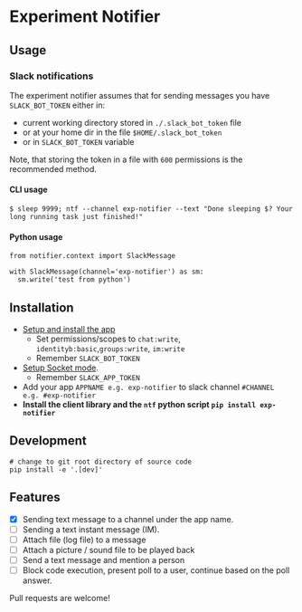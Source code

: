 # Experiment Notifier

## Usage 

### Slack notifications
The experiment notifier assumes that for sending messages you have `SLACK_BOT_TOKEN` either in:
- current working directory stored in `./.slack_bot_token` file
- or at your home dir in the file `$HOME/.slack_bot_token`
- or in `SLACK_BOT_TOKEN` variable

Note, that storing the token in a file with `600` permissions is the recommended method.

#### CLI usage
```
$ sleep 9999; ntf --channel exp-notifier --text "Done sleeping $? Your long running task just finished!"
```

#### Python usage
```
from notifier.context import SlackMessage

with SlackMessage(channel='exp-notifier') as sm:
  sm.write('test from python')
```

## Installation
- [Setup and install the app](https://api.slack.com/start/building/bolt-python#start)
  - Set permissions/scopes to `chat:write`, `identityb:basic`,`groups:write`, `im:write`
  - Remember `SLACK_BOT_TOKEN`
- [Setup Socket mode](https://api.slack.com/apis/connections/socket#sdks). 
  - Remember `SLACK_APP_TOKEN` 
- Add your app `APPNAME e.g. exp-notifier`  to slack channel `#CHANNEL e.g. #exp-notifier`
- **Install the client library and the `ntf` python script `pip install exp-notifier`**

## Development

```
# change to git root directory of source code
pip install -e '.[dev]'
```

## Features
- [x] Sending text message to a channel under the app name.
- [ ] Sending a text instant message (IM).
- [ ] Attach file (log file) to a message
- [ ] Attach a picture / sound file to be played back
- [ ] Send a text message and mention a person
- [ ] Block code execution, present poll to a user, continue based on the poll answer. 

Pull requests are welcome!
